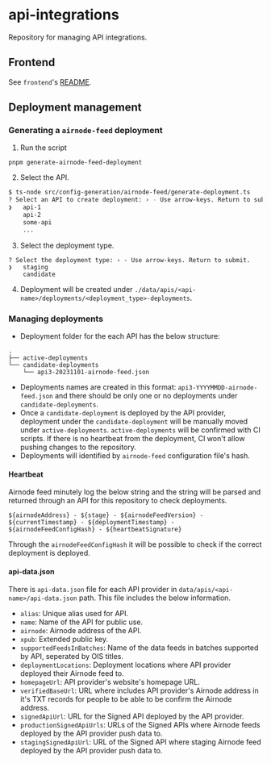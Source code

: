 # api-integrations

Repository for managing API integrations.

## Frontend

See `frontend`'s [README](/frontend/README.md).

## Deployment management

### Generating a `airnode-feed` deployment

1. Run the script

```shell
pnpm generate-airnode-feed-deployment
```

2. Select the API.

```bash
$ ts-node src/config-generation/airnode-feed/generate-deployment.ts
? Select an API to create deployment: › - Use arrow-keys. Return to submit.
❯   api-1
    api-2
    some-api
    ...
```

3. Select the deployment type.

```
? Select the deployment type: › - Use arrow-keys. Return to submit.
❯   staging
    candidate
```

4. Deployment will be created under `./data/apis/<api-name>/deployments/<deployment_type>-deployments`.

### Managing deployments

- Deployment folder for the each API has the below structure:

```
.
├── active-deployments
└── candidate-deployments
    └── api3-20231101-airnode-feed.json
```

- Deployments names are created in this format: `api3-YYYYMMDD-airnode-feed.json` and there should be only one or no
  deployments under `candidate-deployments`.
- Once a `candidate-deployment` is deployed by the API provider, deployment under the `candidate-deployment` will be
  manually moved under `active-deployments`. `active-deployments` will be confirmed with CI scripts. If there is no
  heartbeat from the deployment, CI won't allow pushing changes to the repository.
- Deployments will identified by `airnode-feed` configuration file's hash.

#### Heartbeat

Airnode feed minutely log the below string and the string will be parsed and returned through an API for this repository
to check deployments.

```
${airnodeAddress} - ${stage} - ${airnodeFeedVersion} - ${currentTimestamp} - ${deploymentTimestamp} - ${airnodeFeedConfigHash} - ${heartbeatSignature}
```

Through the `airnodeFeedConfigHash` it will be possible to check if the correct deployment is deployed.

#### api-data.json

There is `api-data.json` file for each API provider in `data/apis/<api-name>/api-data.json` path. This file includes the
below information.

- `alias`: Unique alias used for API.
- `name`: Name of the API for public use.
- `airnode`: Airnode address of the API.
- `xpub`: Extended public key.
- `supportedFeedsInBatches`: Name of the data feeds in batches supported by API, seperated by OIS titles.
- `deploymentLocations`: Deployment locations where API provider deployed their Airnode feed to.
- `homepageUrl`: API provider's website's homepage URL.
- `verifiedBaseUrl`: URL where includes API provider's Airnode address in it's TXT records for people to be able to be
  confirm the Airnode address.
- `signedApiUrl`: URL for the Signed API deployed by the API provider.
- `productionSignedApiUrls`: URLs of the Signed APIs where Airnode feeds deployed by the API provider push data to.
- `stagingSignedApiUrl`: URL of the Signed API where staging Airnode feed deployed by the API provider push data to.
